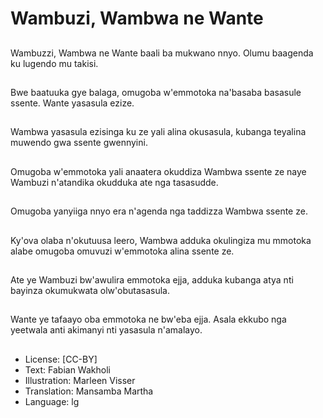 # Wambuzi, Wambwa ne Wante

##
Wambuzzi, Wambwa ne Wante baali ba mukwano nnyo. Olumu baagenda ku lugendo mu takisi.

##
Bwe baatuuka gye balaga, omugoba w'emmotoka na'basaba basasule ssente. Wante yasasula ezize.

##
Wambwa yasasula ezisinga ku ze yali alina okusasula, kubanga teyalina muwendo gwa ssente gwennyini.

##
Omugoba w'emmotoka yali anaatera okuddiza Wambwa ssente ze naye Wambuzi n'atandika okudduka ate nga tasasudde.

##
Omugoba yanyiiga nnyo era n'agenda nga taddizza Wambwa ssente ze.

##
Ky'ova olaba n'okutuusa leero, Wambwa adduka okulingiza mu mmotoka alabe omugoba omuvuzi w'emmotoka alina ssente ze.

##
Ate ye Wambuzi bw'awulira emmotoka ejja, adduka kubanga atya nti bayinza okumukwata olw'obutasasula.

##
Wante ye tafaayo oba emmotoka ne bw'eba ejja. Asala ekkubo nga yeetwala anti akimanyi nti yasasula n'amalayo.

##
* License: [CC-BY]
* Text: Fabian Wakholi
* Illustration: Marleen Visser
* Translation: Mansamba Martha
* Language: lg
